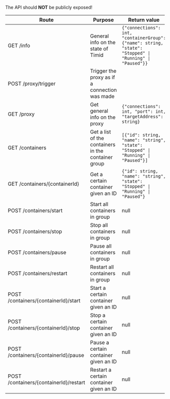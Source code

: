 The API should **NOT** be publicly exposed!

|Route|Purpose|Return value|
|---|---|---|
|GET /info| General info on the state of Timid | `{"connections": int, "containerGroup": {"name": string, "state": "Stopped" \| "Running" \| "Paused"}}` |
|POST /proxy/trigger| Trigger the proxy as if a connection was made |
|GET /proxy| Get general info on the proxy | `{"connections": int, "port": int, "targetAddress": string}` |
|GET /containers| Get a list of the containers in the container group | `[{"id": string, "name": "string", "state": "Stopped" \| "Running" \| "Paused"}]` |
|GET /containers/{containerId}| Get a certain container given an ID | `{"id": string, "name": "string", "state": "Stopped" \| "Running" \| "Paused"}` |
|POST /containers/start| Start all containers in group | null |
|POST /containers/stop| Stop all containers in group | null |
|POST /containers/pause| Pause all containers in group | null |
|POST /containers/restart| Restart all containers in group | null |
|POST /containers/{containerId}/start| Start a certain container given an ID | null |
|POST /containers/{containerId}/stop| Stop a certain container given an ID | null |
|POST /containers/{containerId}/pause| Pause a certain container given an ID | null |
|POST /containers/{containerId}/restart| Restart a certain container given an ID | null |
